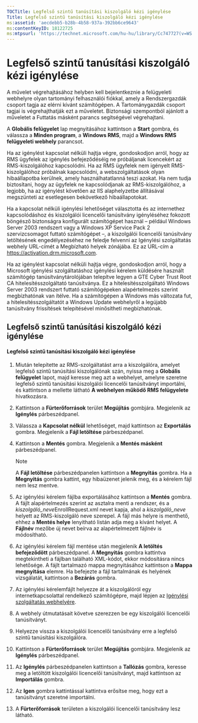 ```yaml
---
TOCTitle: Legfelső szintű tanúsítási kiszolgáló kézi igénylése
Title: Legfelső szintű tanúsítási kiszolgáló kézi igénylése
ms:assetid: 'aecdebb5-b28b-4b58-937a-392bb6ce9643'
ms:contentKeyID: 18122725
ms:mtpsurl: 'https://technet.microsoft.com/hu-hu/library/Cc747727(v=WS.10)'
---
```


Legfelső szintű tanúsítási kiszolgáló kézi igénylése
====================================================

A művelet végrehajtásához helyben kell bejelentkeznie a felügyeleti webhelyre olyan tartományi felhasználói fiókkal, amely a Rendszergazdák csoport tagja az elérni kívánt számítógépen. A Tartománygazdák csoport tagjai is végrehajthatják ezt a műveletet. Biztonsági szempontból ajánlott a műveletet a Futtatás másként parancs segítségével végrehajtani.

A **Globális felügyelet** lap megnyitásához kattintson a **Start** gombra, és válassza a **Minden program**, a **Windows RMS**, majd a **Windows RMS felügyeleti webhely** parancsot.

Ha az igénylést kapcsolat nélküli hajtja végre, gondoskodjon arról, hogy az RMS ügyfelek az igénylés befejeződéséig ne próbáljanak licencekért az RMS-kiszolgálóhoz kapcsolódni. Ha az RMS ügyfelek nem igényelt RMS-kiszolgálóhoz próbálnak kapcsolódni, a webszolgáltatások olyan hibaállapotba kerülnek, amely használhatatlanná teszi azokat. Ha nem tudja biztosítani, hogy az ügyfelek ne kapcsolódjanak az RMS-kiszolgálóhoz, a legjobb, ha az igénylést követően az IIS alaphelyzetbe állításával megszünteti az esetlegesen bekövetkező hibaállapotokat.

Ha a kapcsolat nélküli igénylési lehetőséget választotta és az internethez kapcsolódáshoz és kiszolgálói licencelői tanúsítvány igényléséhez fokozott böngésző biztonságra konfigurált számítógépet használ – például Windows Server 2003 rendszert vagy a Windows XP Service Pack 2 szervizcsomagot futtató számítógépet –, a kiszolgálói licencelői tanúsítvány letöltésének engedélyezéséhez ne feledje felvenni az Igénylési szolgáltatás webhely URL-címét a Megbízható helyek zónájába. Ez az URL-cím a https://activation.drm.microsoft.com.

Ha az igénylést kapcsolat nélküli hajtja végre, gondoskodjon arról, hogy a Microsoft igénylési szolgáltatáshoz igénylési kérelem küldésére használt számítógép tanúsítványtárolójában telepítve legyen a GTE Cyber Trust Root CA hitelesítésszolgáltató tanúsítványa. Ez a hitelesítésszolgáltató Windows Server 2003 rendszert futtató számítógépeken alapértelmezés szerint megbízhatónak van ítélve. Ha a számítógépen a Windows más változata fut, a hitelesítésszolgáltatót a Windows Update webhelyről a legújabb tanúsítvány frissítések telepítésével minősítheti megbízhatónak.

Legfelső szintű tanúsítási kiszolgáló kézi igénylése
----------------------------------------------------

#### Legfelső szintű tanúsítási kiszolgáló kézi igénylése

1.  Miután telepítette az RMS-szolgáltatást arra a kiszolgálóra, amelyet legfelső szintű tanúsítási kiszolgálónak szán, nyissa meg a **Globális felügyelet** lapot, majd keresse meg azt a webhelyet, amelyre szeretne legfelső szintű tanúsítási kiszolgálói licencelői tanúsítványt importálni, és kattintson a mellette látható **A webhelyen működő RMS felügyelete** hivatkozásra.

2.  Kattintson a **Fürterőforrások** terület **Megújítás** gombjára. Megjelenik az **Igénylés** párbeszédpanel.

3.  Válassza a **Kapcsolat nélkül** lehetőséget, majd kattintson az **Exportálás** gombra. Megjelenik a **Fájl letöltése** párbeszédpanel.

4.  Kattintson a **Mentés** gombra. Megjelenik a **Mentés másként** párbeszédpanel.

    > [!NOTE]  
    > A **Fájl letöltése** párbeszédpanelen kattintson a **Megnyitás** gombra. Ha a **Megnyitás** gombra kattint, egy hibaüzenet jelenik meg, és a kérelem fájl nem lesz mentve.

5.  Az igénylési kérelem fájlba exportálásához kattintson a **Mentés** gombra. A fájlt alapértelmezés szerint az asztalra menti a rendszer, és a *kiszolgáló\_neve*EnrollRequest.xml nevet kapja, ahol a *kiszolgáló\_neve* helyett az RMS-kiszolgáló neve szerepel. A fájl más helyre is menthető, ehhez a **Mentés helye** lenyitható listán adja meg a kívánt helyet. A **Fájlnév** mezőbe új nevet beírva az alapértelmezett fájlnév is módosítható.

6.  Az igénylési kérelem fájl mentése után megjelenik **A letöltés befejeződött** párbeszédpanel. A **Megnyitás** gombra kattintva megtekintheti a fájlban található XML-kódot, ekkor módosításra nincs lehetősége. A fájlt tartalmazó mappa megnyitásához kattintson a **Mappa megnyitása** elemre. Ha befejezte a fájl tartalmának és helyének vizsgálatát, kattintson a **Bezárás** gombra.

7.  Az igénylési kérelemfájlt helyezze át a kiszolgálóról egy internetkapcsolattal rendelkező számítógépre, majd lépjen az [Igénylési szolgáltatás webhelyére]().

8.  A webhely útmutatásait követve szerezzen be egy kiszolgálói licencelői tanúsítványt.

9.  Helyezze vissza a kiszolgálói licencelői tanúsítvány erre a legfelső szintű tanúsítási kiszolgálóra.

10. Kattintson a **Fürterőforrások** terület **Megújítás** gombjára. Megjelenik az **Igénylés** párbeszédpanel.

11. Az **Igénylés** párbeszédpanelen kattintson a **Tallózás** gombra, keresse meg a letöltött kiszolgálói licencelői tanúsítványt, majd kattintson az **Importálás** gombra.

12. Az **Igen** gombra kattintással kattintva erősítse meg, hogy ezt a tanúsítványt szeretné importálni.

13. A **Fürterőforrások** területen a kiszolgálói licencelői tanúsítvány lesz látható.
